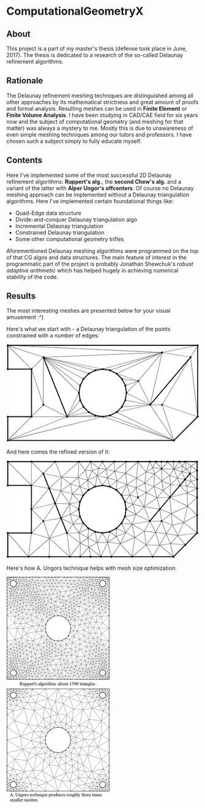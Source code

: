 # ComputationalGeometryX

## About
This project is a part of my master's thesis (defense took place in June, 2017). The thesis is dedicated to a research of the so-called Delaunay refinement algorithms.

## Rationale
The Delaunay refinement meshing techniques are distinguished among all other approaches by its mathematical strictness and great amount of proofs and formal analysis. Resulting meshes can be used in **Finite Element** or **Finite Volume Analysis**. 
I have been studying in CAD/CAE field for six years now and the subject of computational geometry (and meshing for that matter) was always a mystery to me. Mostly this is due to unawareness of even simple meshing techniques among our tutors and professors. I have chosen such a subject simply to fully educate myself.

## Contents
Here I've implemented some of the most successful 2D Delaunay refinement algorithms: **Ruppert's alg.**, the **second Chew's alg.** and a variant of the latter with **Alper Ungor's offcenters**.
Of course no Delaunay meshing approach can be implemented without a Delaunay triangulation algorithms. Here I've implemented certain foundational things like:
* Quad-Edge data structure
* Divide-and-conquer Delaunay triangulation algo
* Incremental Delaunay triangulation
* Constrained Delaunay triangulation
* Some other computational geometry trifles

Aforementioned Delaunay meshing algorithms were programmed on the top of that CG algos and data structures. The main feature of interest in the programmatic part of the project is probably Jonathan Shewchuk's *robust adaptive arithmetic* which has helped hugely in achieving numerical stability of the code.

## Results
The most interesting meshes are presented below for your visual amusement :^)

Here's what we start with - a Delaunay triangulation of the points constrained with a number of edges:

![init](/1del_init.png)

And here comes the refined version of it:

![result](/2del_res.png)

Here's how A. Ungors technique helps with mesh size optimization:

![ruppert](/3ruppert_5.png) ![alper](/4alper_5.png)

